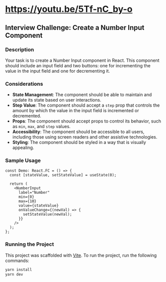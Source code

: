 # https://youtu.be/5Tf-nC_by-o

## Interview Challenge: Create a Number Input Component

### Description

Your task is to create a Number Input component in React. This component should include an input field and two buttons:
one for incrementing the value in the input field and one for decrementing it.

### Considerations

- **State Management**: The component should be able to maintain and update its state based on user interactions.
- **Step Value**: The component should accept a `step` prop that controls the amount by which the value in the input
  field is incremented or decremented.
- **Props**: The component should accept props to control its behavior, such as `min`, `max`, and `step` values.
- **Accessibility**: The component should be accessible to all users, including those using screen readers and other
  assistive technologies.
- **Styling**: The component should be styled in a way that is visually appealing.

### Sample Usage

```tsx
const Demo: React.FC = () => {
  const [stateValue, setStateValue] = useState(0);

  return (
    <NumberInput
      label="Number"
      min={0}
      max={10}
      value={stateValue}
      onValueChange={(newVal) => {
        setStateValue(newVal);
      }}
    />
  );
};
```

### Running the Project

This project was scaffolded with [Vite](https://vitejs.dev/). To run the project, run the following commands:

```bash
yarn install
yarn dev
```
